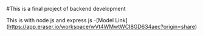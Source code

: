 #This is a final project of backend development

This is with node js and express js -[Model Link] (https://app.eraser.io/workspace/wVt4WMwtWCI8GD634aec?origin=share)
